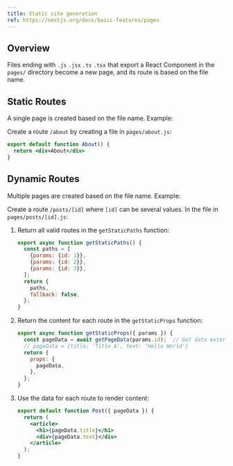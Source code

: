```yaml
---
title: Static site generation
ref: https://nextjs.org/docs/basic-features/pages
---
```


## Overview

Files ending with `.js` `.jsx` `.ts` `.tsx` that export a React Component in the `pages/` directory
become a new page, and its route is based on the file name.

## Static Routes

A single page is created based on the file name.
Example:

Create a route `/about` by creating a file in `pages/about.js`:

```jsx
export default function About() {
  return <div>About</div>
}
```

## Dynamic Routes

Multiple pages are created based on the file name.
Example:

Create a route `/posts/[id]` where `[id]` can be several values.
In the file in `pages/posts/[id].js`:

1. Return all valid routes in the `getStaticPaths` function:

    ```js
    export async function getStaticPaths() {
      const paths = [
        {params: {id: 1}},
        {params: {id: 2}},
        {params: {id: 3}},
      ];
      return {
        paths,
        fallback: false,
      };
    }
    ```

2. Return the content for each route in the `getStaticProps` function:

    ```js
    export async function getStaticProps({ params }) {
      const pageData = await getPageData(params.id);  // Get data externally (API, filesystem, etc)
      // pageData = {title: 'Title A', text: 'Hello World'}
      return {
        props: {
          pageData,
        },
      };
    }
    ```

3. Use the data for each route to render content:

    ```jsx
    export default function Post({ pageData }) {
      return (
        <article>
          <h1>{pageData.title}</h1>
          <div>{pageData.text}</div>
        </article>
      );
    }
    ```

